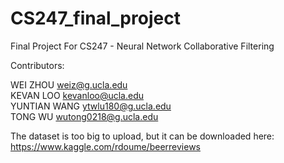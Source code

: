 # CS247_final_project
Final Project For CS247 - Neural Network Collaborative Filtering

Contributors:

WEI ZHOU       weiz@g.ucla.edu  
KEVAN LOO      kevanloo@ucla.edu  
YUNTIAN WANG   ytwlu180@g.ucla.edu  
TONG WU        wutong0218@g.ucla.edu  

The dataset is too big to upload, but it can be downloaded here: https://www.kaggle.com/rdoume/beerreviews

